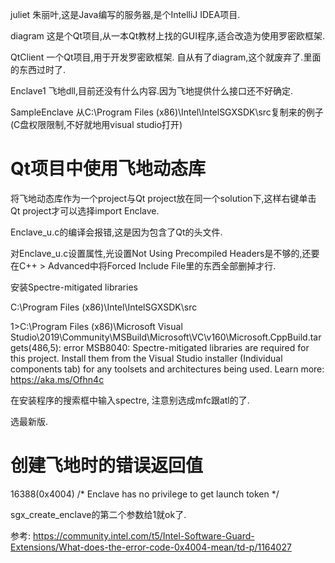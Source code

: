 juliet 朱丽叶,这是Java编写的服务器,是个IntelliJ IDEA项目.

diagram 这是个Qt项目,从一本Qt教材上找的GUI程序,适合改造为使用罗密欧框架.

QtClient 一个Qt项目,用于开发罗密欧框架. 自从有了diagram,这个就废弃了.里面的东西过时了.

Enclave1 飞地dll,目前还没有什么内容.因为飞地提供什么接口还不好确定.

SampleEnclave 从C:\Program Files (x86)\Intel\IntelSGXSDK\src复制来的例子(C盘权限限制,不好就地用visual studio打开)



# Qt项目中使用飞地动态库

将飞地动态库作为一个project与Qt project放在同一个solution下,这样右键单击Qt project才可以选择import Enclave.



Enclave_u.c的编译会报错,这是因为包含了Qt的头文件.

对Enclave_u.c设置属性,光设置Not Using Precompiled Headers是不够的,还要在C++ > Advanced中将Forced Include File里的东西全部删掉才行.





安装Spectre-mitigated libraries

C:\Program Files (x86)\Intel\IntelSGXSDK\src

1>C:\Program Files (x86)\Microsoft Visual Studio\2019\Community\MSBuild\Microsoft\VC\v160\Microsoft.CppBuild.targets(486,5): error MSB8040: Spectre-mitigated libraries are required for this project. Install them from the Visual Studio installer (Individual components tab) for any toolsets and architectures being used. Learn more: https://aka.ms/Ofhn4c

在安装程序的搜索框中输入spectre, 注意别选成mfc跟atl的了. 

选最新版.



# 创建飞地时的错误返回值

16388(0x4004)	/* Enclave has no privilege to get launch token */



sgx_create_enclave的第二个参数给1就ok了.

参考:  https://community.intel.com/t5/Intel-Software-Guard-Extensions/What-does-the-error-code-0x4004-mean/td-p/1164027



